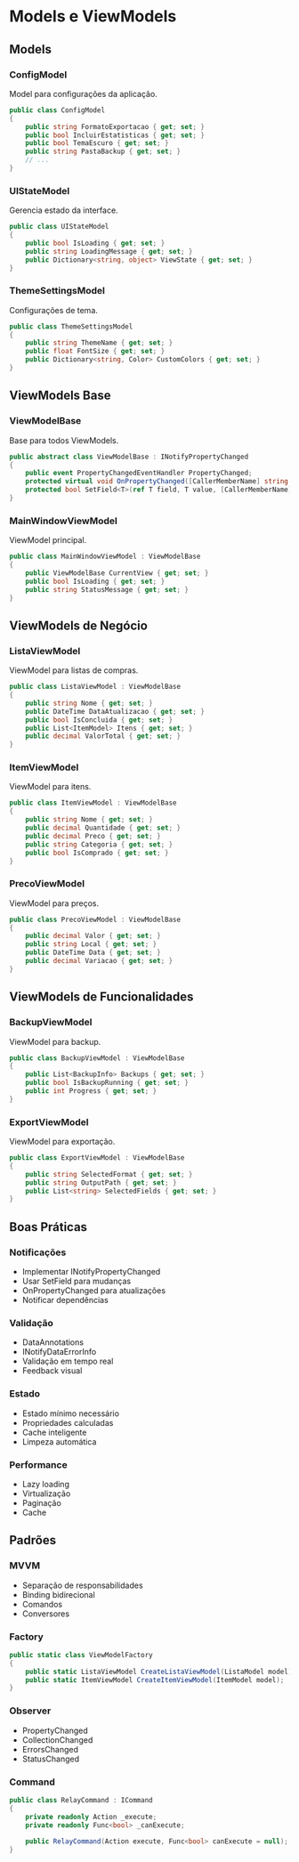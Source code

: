 # Models e ViewModels

## Models

### ConfigModel
Model para configurações da aplicação.

```csharp
public class ConfigModel
{
    public string FormatoExportacao { get; set; }
    public bool IncluirEstatisticas { get; set; }
    public bool TemaEscuro { get; set; }
    public string PastaBackup { get; set; }
    // ...
}
```

### UIStateModel
Gerencia estado da interface.

```csharp
public class UIStateModel
{
    public bool IsLoading { get; set; }
    public string LoadingMessage { get; set; }
    public Dictionary<string, object> ViewState { get; set; }
}
```

### ThemeSettingsModel
Configurações de tema.

```csharp
public class ThemeSettingsModel
{
    public string ThemeName { get; set; }
    public float FontSize { get; set; }
    public Dictionary<string, Color> CustomColors { get; set; }
}
```

## ViewModels Base

### ViewModelBase
Base para todos ViewModels.

```csharp
public abstract class ViewModelBase : INotifyPropertyChanged
{
    public event PropertyChangedEventHandler PropertyChanged;
    protected virtual void OnPropertyChanged([CallerMemberName] string propertyName = null);
    protected bool SetField<T>(ref T field, T value, [CallerMemberName] string propertyName = null);
}
```

### MainWindowViewModel
ViewModel principal.

```csharp
public class MainWindowViewModel : ViewModelBase
{
    public ViewModelBase CurrentView { get; set; }
    public bool IsLoading { get; set; }
    public string StatusMessage { get; set; }
}
```

## ViewModels de Negócio

### ListaViewModel
ViewModel para listas de compras.

```csharp
public class ListaViewModel : ViewModelBase
{
    public string Nome { get; set; }
    public DateTime DataAtualizacao { get; set; }
    public bool IsConcluida { get; set; }
    public List<ItemModel> Itens { get; set; }
    public decimal ValorTotal { get; set; }
}
```

### ItemViewModel
ViewModel para itens.

```csharp
public class ItemViewModel : ViewModelBase
{
    public string Nome { get; set; }
    public decimal Quantidade { get; set; }
    public decimal Preco { get; set; }
    public string Categoria { get; set; }
    public bool IsComprado { get; set; }
}
```

### PrecoViewModel
ViewModel para preços.

```csharp
public class PrecoViewModel : ViewModelBase
{
    public decimal Valor { get; set; }
    public string Local { get; set; }
    public DateTime Data { get; set; }
    public decimal Variacao { get; set; }
}
```

## ViewModels de Funcionalidades

### BackupViewModel
ViewModel para backup.

```csharp
public class BackupViewModel : ViewModelBase
{
    public List<BackupInfo> Backups { get; set; }
    public bool IsBackupRunning { get; set; }
    public int Progress { get; set; }
}
```

### ExportViewModel
ViewModel para exportação.

```csharp
public class ExportViewModel : ViewModelBase
{
    public string SelectedFormat { get; set; }
    public string OutputPath { get; set; }
    public List<string> SelectedFields { get; set; }
}
```

## Boas Práticas

### Notificações
- Implementar INotifyPropertyChanged
- Usar SetField para mudanças
- OnPropertyChanged para atualizações
- Notificar dependências

### Validação
- DataAnnotations
- INotifyDataErrorInfo
- Validação em tempo real
- Feedback visual

### Estado
- Estado mínimo necessário
- Propriedades calculadas
- Cache inteligente
- Limpeza automática

### Performance
- Lazy loading
- Virtualização
- Paginação
- Cache

## Padrões

### MVVM
- Separação de responsabilidades
- Binding bidirecional
- Comandos
- Conversores

### Factory
```csharp
public static class ViewModelFactory
{
    public static ListaViewModel CreateListaViewModel(ListaModel model);
    public static ItemViewModel CreateItemViewModel(ItemModel model);
}
```

### Observer
- PropertyChanged
- CollectionChanged
- ErrorsChanged
- StatusChanged

### Command
```csharp
public class RelayCommand : ICommand
{
    private readonly Action _execute;
    private readonly Func<bool> _canExecute;
    
    public RelayCommand(Action execute, Func<bool> canExecute = null);
}
```
